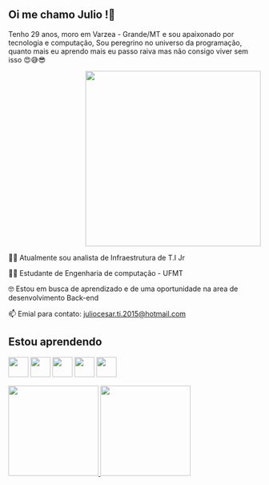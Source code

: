 ## Oi me chamo Julio !👋

Tenho 29 anos, moro em Varzea - Grande/MT e sou apaixonado por tecnologia e computação, Sou peregrino no universo da programação, quanto mais eu aprendo mais eu passo raiva mas não consigo viver sem isso 😍😅😎
<p align="right">
  <img src="https://media.tenor.com/JIS_KDKKsgYAAAAd/guaton-computadora.gif" width="350">
</p>


👨‍💻 Atualmente sou analista de Infraestrutura de T.I Jr

👨‍🎓 Estudante de Engenharia de computação - UFMT

🤓 Estou em busca de aprendizado e de uma oportunidade  na area de desenvolvimento Back-end

📫 Emial para contato: juliocesar.ti.2015@hotmail.com


## Estou aprendendo

<img src="https://cdn.jsdelivr.net/gh/devicons/devicon/icons/java/java-original.svg" width="40" height="40"/> <img src="https://cdn.jsdelivr.net/gh/devicons/devicon/icons/linux/linux-original.svg" width="40" height="40"/> <img src = "https://cdn.iconscout.com/icon/free/png-256/free-python-3521655-2945099.png" width="40" height="40"/> <img src="https://cdn-icons-png.flaticon.com/256/5968/5968267.png" width="40" height="40" /> <img src="https://cdn-icons-png.flaticon.com/512/5968/5968242.png" width="40" height="40" /> 


<div>
<a href="https://github.com/Dom-Furia">
<img height="180em" src="https://github-readme-stats.vercel.app/api?username=Dom-Furia&show_icons=true&theme=dracula&include_all_commits=true&count_private=true"/> <img height="180em" src="https://github-readme-stats.vercel.app/api/top-langs/?username=Dom-Furia&layout=compact&langs_count=7&theme=dracula"/>

</div>
  
  
